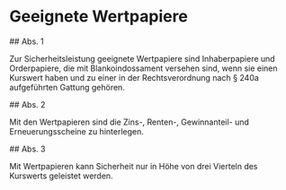 # Geeignete Wertpapiere



\#\# Abs. 1

 Zur Sicherheitsleistung geeignete Wertpapiere sind Inhaberpapiere und Orderpapiere, die mit Blankoindossament versehen sind, wenn sie einen Kurswert haben und zu einer in der Rechtsverordnung nach § 240a aufgeführten Gattung gehören.

\#\# Abs. 2

 Mit den Wertpapieren sind die Zins\-, Renten\-, Gewinnanteil\- und Erneuerungsscheine zu hinterlegen.

\#\# Abs. 3

 Mit Wertpapieren kann Sicherheit nur in Höhe von drei Vierteln des Kurswerts geleistet werden. 

